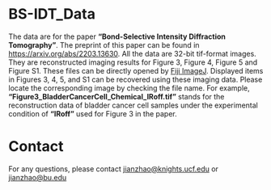 # BS-IDT_Data
The data are for the paper **“Bond-Selective Intensity Diffraction Tomography”**. The preprint of this paper can be found in https://arxiv.org/abs/2203.13630. All the data are 32-bit tif-format images. They are reconstructed imaging results for Figure 3, Figure 4, Figure 5 and Figure S1. These files can be directly opened by [Fiji ImageJ](https://fiji.sc/). Displayed items in Figures 3, 4, 5, and S1 can be recovered using these imaging data. Please locate the corresponding image by checking the file name. For example, **“Figure3_BladderCancerCell_Chemical_IRoff.tif”** stands for the reconstruction data of bladder cancer cell samples under the experimental condition of **“IRoff”** used for Figure 3 in the paper. 
# Contact
For any questions, please contact jianzhao@knights.ucf.edu or jianzhao@bu.edu
